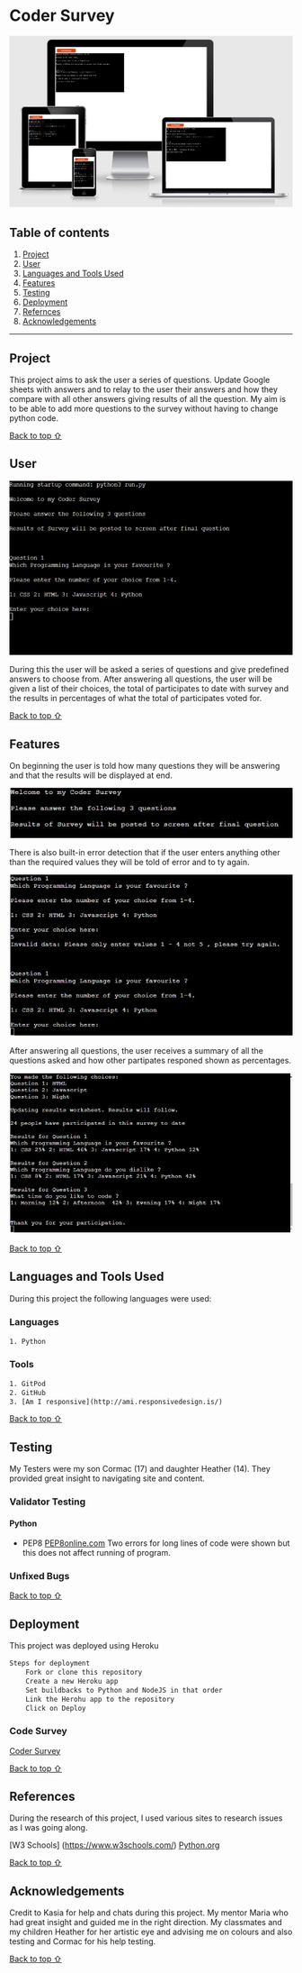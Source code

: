 # Coder Survey

![Coder Survey](https://github.com/Bryan-Nolan/coder-survey/blob/main/assets/readme_images/responsive.jpg)

## Table of contents
1. [Project](#Escape-The-Game)
2. [User](#User)
3. [Languages and Tools Used](#Technologies-Used)
4. [Features](#Features)
5. [Testing](#Testing)
6. [Deployment](#Deployment)
7. [Refernces](#Referencess)
8. [Acknowledgements](#Acknowledgements)
***


## Project

This project aims to ask the user a series of questions.  Update Google sheets with answers and to relay to the user their answers and how they compare with all other answers giving results of all the question.  My aim is to be able to add more questions to the survey without having to change python code. 


[Back to top ⇧](#)

## User

![First Screen](https://github.com/Bryan-Nolan/coder-survey/blob/main/assets/readme_images/first.screen.jpg)

During this the user will be asked a series of questions and give predefined answers to choose from.  After answering all questions, the user will be given a list of their choices, the total of participates to date with survey and the results in percentages of what the total of participates voted for. 


[Back to top ⇧](#)

## Features

On beginning the user is told how many questions they will be answering and that the results will be displayed at end. 

![Info](https://github.com/Bryan-Nolan/coder-survey/blob/main/assets/readme_images/info.jpg)

There is also built-in error detection that if the user enters anything other than the required values they will be told of error and to ty again. 

![Error](https://github.com/Bryan-Nolan/coder-survey/blob/main/assets/readme_images/error.jpg)

After answering all questions, the user receives a summary of all the questions asked and how other partipates responed shown as percentages.

![Results](https://github.com/Bryan-Nolan/coder-survey/blob/main/assets/readme_images/results.jpg)


[Back to top ⇧](#)

## Languages and Tools Used

During this project the following languages were used:

### Languages

    1. Python

### Tools 
    
    1. GitPod
    2. GitHub
    3. [Am I responsive](http://ami.responsivedesign.is/)

[Back to top ⇧](#)

## Testing

My Testers were my son Cormac (17) and daughter Heather (14). They provided great insight to navigating site and content.

### Validator Testing

#### Python

* PEP8
    [PEP8online.com](http://pep8online.com/)
    Two errors for long lines of code were shown but this does not affect running of program.



### Unfixed Bugs



[Back to top ⇧](#)

## Deployment

This project was deployed using Heroku

    Steps for deployment
        Fork or clone this repository
        Create a new Heroku app
        Set buildbacks to Python and NodeJS in that order
        Link the Herohu app to the repository
        Click on Deploy



### Code Survey

[Coder Survey](https://github.com/Bryan-Nolan/coder-survey)

[Back to top ⇧](#)

## References

During the research of this project, I used various sites to research issues as I was going along. 

[W3 Schools] (https://www.w3schools.com/)
[Python.org](https://www.python.org/)


[Back to top ⇧](#)

## Acknowledgements

Credit to Kasia for help and chats during this project.
My mentor Maria who had great insight and guided me in the right direction. My classmates and my children Heather for her artistic eye and advising me on colours and also testing and Cormac for his help testing.

[Back to top ⇧](#)
